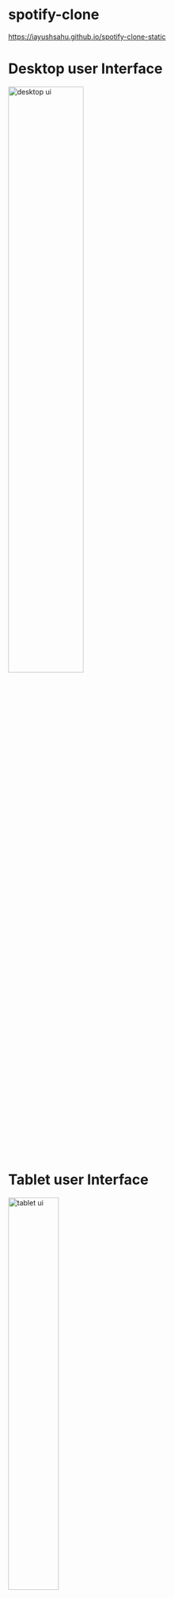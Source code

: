 # spotify-clone


https://iayushsahu.github.io/spotify-clone-static

<h1>Desktop user Interface</h1>
<p align="left">
<img width="55%" alt="desktop ui" src="https://user-images.githubusercontent.com/87942664/204242633-5c132535-683f-4671-9b8a-8361fd8462cb.png" />
</p>

<h1>Tablet user Interface</h1>
<p align="left">
<img width="45%" alt="tablet ui" src="https://user-images.githubusercontent.com/87942664/204242883-0620115b-20fd-420f-96e8-87bdf05aa800.png" />
</P>

<h1>Mobile user Interface</h1>
<p align="left">
<img width="30%" alt="tablet ui" src="https://user-images.githubusercontent.com/87942664/204246062-371f6037-9699-4487-9187-11cdc5cf65ee.jpg" />
</p>
